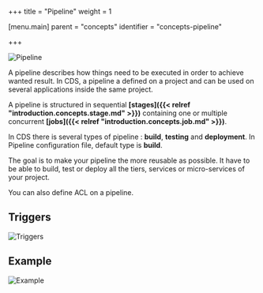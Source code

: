 +++
title = "Pipeline"
weight = 1

[menu.main]
parent = "concepts"
identifier = "concepts-pipeline"

+++

![Pipeline](/images/concepts_pipeline.png)

A pipeline describes how things need to be executed in order to achieve wanted result. In CDS, a pipeline a defined on a project and can be used on several applications inside the same project.

A pipeline is structured in sequential **[stages]({{< relref "introduction.concepts.stage.md" >}})** containing one or multiple concurrent **[jobs]({{< relref "introduction.concepts.job.md" >}})**.

In CDS there is several types of pipeline : **build**, **testing** and **deployment**. In Pipeline configuration file, default type is **build**.

The goal is to make your pipeline the more reusable as possible. It have to be able to build, test or deploy all the tiers, services or micro-services of your project.

You can also define ACL on a pipeline.

## Triggers

![Triggers](/images/concepts_pipeline_trigger.png)

## Example

![Example](/images/concepts_pipeline_example.png)
